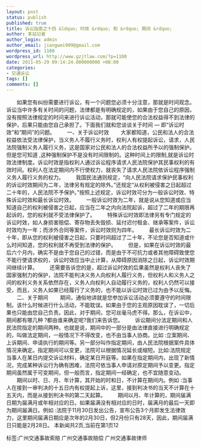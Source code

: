 ```yaml
---
layout: post
status: publish
published: true
title: 诉讼指南之十四 &ldquo; 时效 &rdquo; 和 &rdquo; 期间 &rdquo;
author: 本站记者
author_login: admin
author_email: jiangwei909@gmail.com
wordpress_id: 1100
wordpress_url: http://www.gzjtlaw.com/?p=1100
date: 2011-05-29 09:14:24.000000000 +08:00
categories:
- 交通诉讼
tags: []
comments: []
---
```

　　如果您有纠纷需要进行诉讼，有一个问题您必须十分注意，那就是时间观念。诉讼当中许多有关时间的问题，法律都是有明确规定的，如果由于您自己的原因，没有按照法律规定的时问来进行诉讼活动，那就可能使您的合法权益得不到法律的保护，后果只能由您自己承担了。下面我们就和您谈谈关于时间 &mdash; 即&ldquo;诉讼时效&rdquo;和&ldquo;期间&rdquo;的问题。 　　一、关于诉讼时效 　　大家都知道，公民和法人的合法权益依法受法律保护，当义务人不履行义务时，权利人有权提起诉讼，请求，人民法院强制义务人履行义务，这是国家对公民和法人的合法权益所予以的强制保护。但是您可知道 ,这种强制保护不是没有时间限制的。这种时间上的限制,就是诉讼时效法律制度。诉讼时效是指权利人通过诉讼程序请求人民法院保护其民事权利的有效时间。权利人在法定期间内不行使权力，就丧失了请求人民法院依诉讼程序强制义务人履行义务的权力。 　　我国民法通则规定，&ldquo;向人民法院请求保护民事权利的诉讼时效期间为二年，法律另有规定的除外。&rdquo;还规定&ldquo;从权利被侵害之日起超过二十年的，人民法院不予保护。&rdquo;按照上述规定，诉讼时效可分为一般诉讼时效、特殊诉讼时效和最长诉讼时效。 　　一般诉讼时效为二年，就是说从您知道或应当知道自己的权利被侵害之日起，应当在二年之内向法院起诉，超过了二年的期限再起诉的，您的权利就不受法律保护了。 　　特殊诉讼时效即法律另有专门规定的诉讼时效，如人身损害赔偿、寄存物丢失毁损、延付迟付租金、继承等案件，诉讼时效均为一年；而涉外合同等案件，诉讼时效则为四年。 　　最长诉讼时效为二十年，即从您的权利被侵害之日起，只要时间超过了二十年，不论您是否知道或什么时间知道，您的权利就不再受到法律的保护。 　　但是，如果在诉讼时效的最后六个月内，确实不是由于您自己的过错，而是由于不可抗力或者其他障碍致使您不能行使请求权的，诉讼时效应当中止计算，从障碍原因消除之日起，诉讼时效期间继续计算。 　　还需要告诉您的是，超过诉讼时效的后果虽然是权利人丧失了国家强制力的保护，法院不能判决义务人向权利人履行义务，但权利人和义务人之间的权利义务关系依然存在，义务人向权利人自动履行义务的，权利人仍然可以接受，而且，义务人如果已经履行了义务的，也不能以诉讼时效已过为由予以反悔。 　　二、关于期间 　　期间，通俗地讲就是您参加诉讼活动必须要遵守的时间限制。该什么时候进行什么活动，不能耽误。如果由于您的主观原因耽误了，一切后果也只能由您自己负责。因此，对于期间，您可丝毫马虎不得。那么，在诉讼中，期间都有哪几种 ?都由谁来确定呢?我们来告诉您。 　　诉讼期间分法定期间和人民法院指定的期间两种。也就是说，期间中的一部分是由法律直接进行明确规定的，叫做法定期间，一般情况下不得改变，也不由当事人协商。比如 :立案期间、上诉期间、申请执行的期间等。另一部分叫作指定期间，由人民法院根据案件具体情况来确定。指定期间可以变更，法院可以根据情况延长或缩短。比如:法院规定当事人在某日内提交诉讼材料，确定某日开庭等。如果在指定期间内，出现了新情况，完成某种诉讼行为确有困难，法院可依当事人申请对原定期间予以变更。指定期间虽然属于可变期间，但一般而言，指定期间一经确定，也不宜随意变动。 　　期间以时、日、月、年计算，其开始的时和日，不计算在期间内。例如 :当事人在接到一审判决的十五日内有权提起上诉，这里，接到判决书的当天不计算在十五天内，而是从接到判决书的第二天起算。 　　期间以月、年计算的，期间届满日期为届满月或年相对应的日。如果届满没有相对应的日时，届满月的最后一天即为期间届满日。例如 :法院于11月30日发出公告，宣布公告3个月即发生法律效力，这里期间届满日期应是次年的2月30日，但2月份只有28天，因此，期间届满日只能是2月28日。 本新闻共2页,当前在第1页12标签:广州交通事故索赔 广州交通事故赔偿 广州交通事故律师

